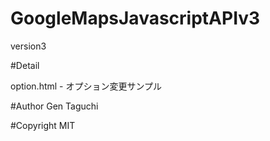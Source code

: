 # GoogleMapsJavascriptAPIv3
version3

#Detail

option.html - オプション変更サンプル

#Author
Gen Taguchi

#Copyright
MIT
